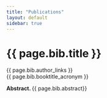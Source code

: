 ```yaml
---
title: "Publications"
layout: default
sidebar: true
---
```


<h1> {{ page.bib.title }} </h1>
{{ page.bib.author_links }}
<br>
{{ page.bib.booktitle_acronym }}
<p> <strong> Abstract. </strong> {{ page.bib.abstract}} </p>
<br>

